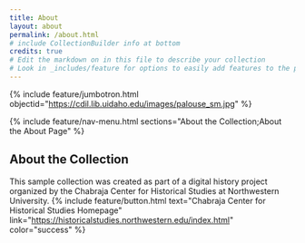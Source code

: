 ```yaml
---
title: About
layout: about
permalink: /about.html
# include CollectionBuilder info at bottom
credits: true
# Edit the markdown on in this file to describe your collection
# Look in _includes/feature for options to easily add features to the page
---
```


{% include feature/jumbotron.html objectid="https://cdil.lib.uidaho.edu/images/palouse_sm.jpg" %}

{% include feature/nav-menu.html sections="About the Collection;About the About Page" %}

## About the Collection

This sample collection was created as part of a digital history project organized by the Chabraja Center for Historical Studies at Northwestern University. 
{% include feature/button.html text="Chabraja Center for Historical Studies Homepage" link="https://historicalstudies.northwestern.edu/index.html" color="success" %} 

